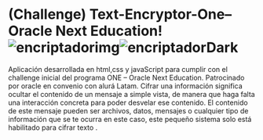 # (Challenge) Text-Encryptor-One– Oracle Next Education!![encriptadorimg](https://user-images.githubusercontent.com/81664314/232681184-fbfa5722-3970-436b-a4e0-1ef78152eb3c.PNG)![encriptadorDark](https://user-images.githubusercontent.com/81664314/232699343-1d743e8b-95c0-44c8-a096-88f0ba6a872c.PNG)


Aplicación desarrollada en html,css y javaScript para cumplir con el challenge inicial del programa ONE – Oracle Next Education. Patrocinado por oracle en convenio con alurá Latam. 
Cifrar una información significa ocultar el contenido de un mensaje a simple vista, de manera que haga falta una interacción concreta para poder desvelar ese contenido. El contenido de este mensaje pueden ser archivos, datos, mensajes o cualquier tipo de información que se te ocurra  en este caso, este pequeño sistema solo está habilitado para cifrar texto .
